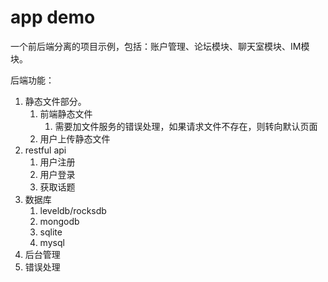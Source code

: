 # app demo 
一个前后端分离的项目示例，包括：账户管理、论坛模块、聊天室模块、IM模块。

后端功能：
1. 静态文件部分。
   1. 前端静态文件
      1. 需要加文件服务的错误处理，如果请求文件不存在，则转向默认页面
   2. 用户上传静态文件
2. restful api
   1. 用户注册
   2. 用户登录
   3. 获取话题
3. 数据库
   1. leveldb/rocksdb
   2. mongodb
   3. sqlite
   4. mysql
4. 后台管理
5. 错误处理